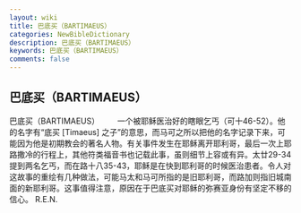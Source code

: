 ```yaml
---
layout: wiki
title: 巴底买（BARTIMAEUS）
categories: NewBibleDictionary
description: 巴底买（BARTIMAEUS）
keywords: 巴底买（BARTIMAEUS）
comments: false
---
```


## 巴底买（BARTIMAEUS）



巴底买（BARTIMAEUS）
　　一个被耶稣医治好的瞎眼乞丐（可十46-52）。他的名字有“底买 [Timaeus] 之子”的意思，而马可之所以把他的名字记录下来，可能因为他是初期教会的著名人物。有关事件发生在耶稣离开耶利哥，最后一次上耶路撒冷的行程上，其他符类福音书也记载此事，虽则细节上容或有异。太廿29-34提到两名乞丐，而在路十八35-43，耶稣是在快到耶利哥的时候医治患者。令人对这故事的重绘有几种做法，可能马太和马可所指的是旧耶利哥，而路加则指旧城南面的新耶利哥。这事值得注意，原因在于巴底买对耶稣的弥赛亚身份有坚定不移的信心。
R.E.N.



